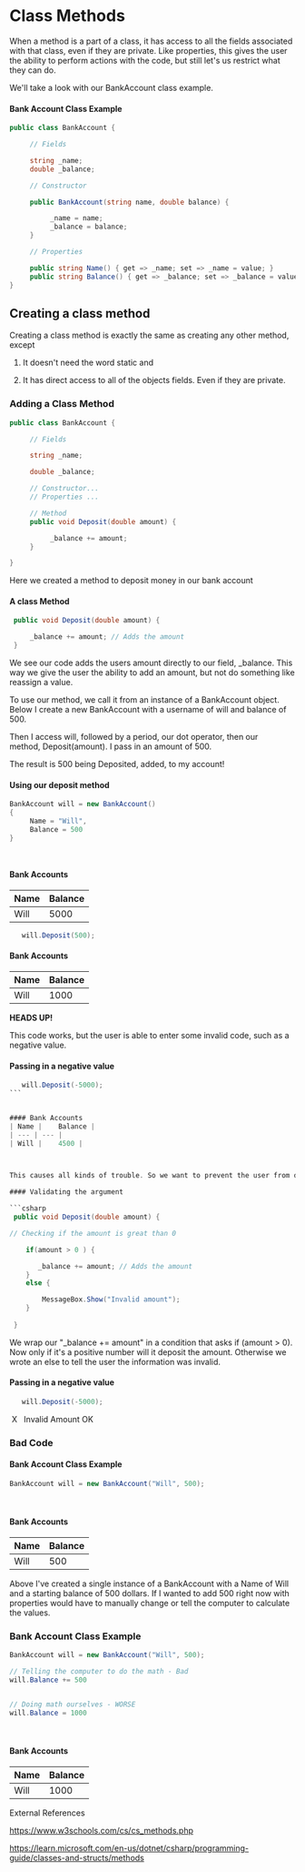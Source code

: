 ﻿# Class Methods

When a method is a part of a class, it has access to all the fields associated with that class, even if they are private. Like properties, this gives the user the ability to perform actions with the code, but still let's us restrict what they can do.

We'll take a look with our BankAccount class example.

#### Bank Account Class Example

```csharp
public class BankAccount {

     // Fields

     string _name;
     double _balance;

     // Constructor

     public BankAccount(string name, double balance) {

          _name = name;
          _balance = balance;
     }

     // Properties

     public string Name() { get => _name; set => _name = value; }
     public string Balance() { get => _balance; set => _balance = value }
}

```

## Creating a class method

Creating a class method is exactly the same as creating any other method, except

1. It doesn't need the word static and

2. It has direct access to all of the objects fields. Even if they are private.

### Adding a Class Method

```csharp
public class BankAccount {

     // Fields

     string _name;

     double _balance;

     // Constructor...
     // Properties ...

     // Method
     public void Deposit(double amount) {

          _balance += amount;
     }

}
```



Here we created a method to deposit money in our bank account

#### A class Method

```csharp
 public void Deposit(double amount) {

     _balance += amount; // Adds the amount
 }
 ```


We see our code adds the users amount directly to our field, _balance. This way we give the user the ability to add an amount, but not do something like reassign a value.

To use our method, we call it from an instance of a BankAccount object. Below I create a new BankAccount with a username of will and balance of 500.

Then I access will, followed by a period, our dot operator, then our method, Deposit(amount). I pass in an amount of 500.

The result is 500 being Deposited, added, to my account!

#### Using our deposit method

```csharp
BankAccount will = new BankAccount()
{
     Name = "Will",
     Balance = 500
}
```
	 
#### Bank Accounts
| Name |	Balance |
| --- | --- |
| Will |	5000 |


```csharp
   will.Deposit(500);
```
   

#### Bank Accounts
| Name |	Balance |
| --- | --- |
| Will |	1000 |


**HEADS UP!**

This code works, but the user is able to enter some invalid code, such as a negative value.

#### Passing in a negative value

```csharp
   will.Deposit(-5000);
```	 


#### Bank Accounts
| Name |	Balance |
| --- | --- |
| Will |	4500 |



This causes all kinds of trouble. So we want to prevent the user from doing this. So we are going to make sure we validate argument so it's not a negative.

#### Validating the argument

```csharp
 public void Deposit(double amount) {

// Checking if the amount is great than 0

    if(amount > 0 ) {

       _balance += amount; // Adds the amount
    }
    else {

        MessageBox.Show("Invalid amount");
    }
    
 }
 ```


We wrap our "_balance += amount" in a condition that asks if (amount > 0). Now only if it's a positive number will it deposit the amount. Otherwise we wrote an else to tell the user the information was invalid.

#### Passing in a negative value

```csharp
   will.Deposit(-5000);
```	

 X  
Invalid Amount
OK




### Bad Code
#### Bank Account Class Example

```csharp
BankAccount will = new BankAccount("Will", 500);
```
 
#### Bank Accounts
| Name |	Balance |
| --- | --- |
| Will |	500 |




Above I've created a single instance of a BankAccount with a Name of Will and a starting balance of 500 dollars. If I wanted to add 500 right now with properties would have to manually change or tell the computer to calculate the values.




### Bank Account Class Example

```csharp
BankAccount will = new BankAccount("Will", 500);

// Telling the computer to do the math - Bad
will.Balance += 500


// Doing math ourselves - WORSE
will.Balance = 1000
```

 
#### Bank Accounts
| Name |	Balance |
| --- | --- |
| Will |	1000 |




External References

https://www.w3schools.com/cs/cs_methods.php

https://learn.microsoft.com/en-us/dotnet/csharp/programming-guide/classes-and-structs/methods


